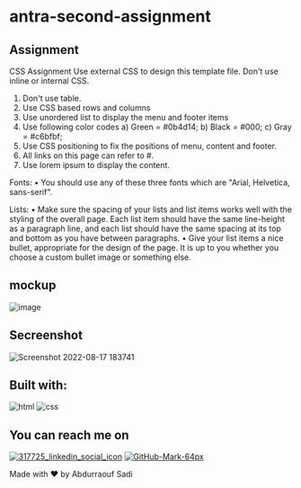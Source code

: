 # antra-second-assignment

## Assignment
CSS Assignment
Use external CSS to design this template file. Don't use inline or internal CSS.
1. Don't use table.
2. Use CSS based rows and columns
3. Use unordered list to display the menu and footer items
4. Use following color codes
     a) Green = #0b4d14; 
     b) Black = #000;
     c) Gray = #c6bfbf;
5. Use CSS positioning to fix the positions of menu, content and footer.
6. All links on this page can refer to #.
7. Use lorem ipsum to display the content.

Fonts:
•	You should use any of these three fonts which are "Arial, Helvetica, sans-serif".

Lists:
•	Make sure the spacing of your lists and list items works well with the styling of the overall page. Each list item should  have the same line-height as a paragraph line, and each list should have the same spacing at its top and bottom as you have between paragraphs.
•	Give your list items a nice bullet, appropriate for the design of the page. It is up to you whether you choose a custom bullet image or something else.


## mockup
![image](https://user-images.githubusercontent.com/89751266/185272928-075b6e51-5424-4872-854e-a634de319f1e.png)

## Secreenshot
![Screenshot 2022-08-17 183741](https://user-images.githubusercontent.com/89751266/185273177-24d98faa-b97d-4c2c-b44e-16249df48248.png)

## Built with:
![html](https://img.shields.io/badge/-HTML5-E34F26?logo=html5&logoColor=white&logoWidth=30)
![css](https://img.shields.io/badge/-CSS3-1572B6?logo=css3&logoColor=white&logoWidth=30)


## You can reach me on

[![317725_linkedin_social_icon](https://user-images.githubusercontent.com/89751266/140631331-e97c3a6d-52f7-4d12-b38f-33ca5a2fad7d.png)][1]
[![GitHub-Mark-64px](https://user-images.githubusercontent.com/89751266/140631675-21779441-b105-4714-a99d-1785de17d460.png)][2]

[1]: https://www.linkedin.com/in/abdurraouf-sadi/
[2]: https://github.com/asadi80

Made with ❤️ by Abdurraouf Sadi

